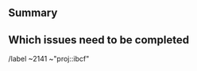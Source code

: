 <!---
1. Before opening a new epic, make sure it isn't a duplicate.

2. Give it a good name, summing up the goal to achieve

3. After creating the epic, also create a label with the same name
on the highest group/project level necessary and add it to this issue as well
--->

## Summary

<!--- What is the greater goal to achieve with this epic? --->

## Which issues need to be completed

<!--- List all issues that need to be done. Example:
- [] papers/airgap/airgap-vault#242+
If you use this format, add the + at the end of the path
--->

<!--- --------------------------------------------------- --->

<!--- these standard labels will be added to this issue, leave it as it is --->

/label ~2141 ~"proj::ibcf"
